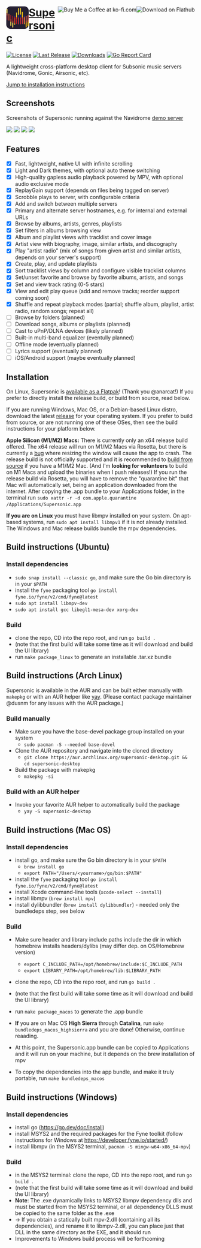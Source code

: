 <img src="res/appicon-128.png" alt="Supersonic logo" title="Supersonic" align="left" height="60px"/>
<a href='https://flathub.org/apps/details/io.github.dweymouth.supersonic'><img height="50px" align="right" alt='Download on Flathub' src='https://flathub.org/assets/badges/flathub-badge-en.png'/></a></div>
<a href='https://ko-fi.com/dweymouth' target='_blank'><img height='40' align='right' src='https://az743702.vo.msecnd.net/cdn/kofi3.png?v=0' border='0' alt='Buy Me a Coffee at ko-fi.com'/>

# Supersonic

[![License](https://img.shields.io/github/license/dweymouth/supersonic)](https://github.com/dweymouth/supersonic/blob/main/LICENSE)
[![Last Release](https://img.shields.io/github/v/release/dweymouth/supersonic?logo=github&label=latest&style=flat)](https://github.com/dweymouth/supersonic/releases)
[![Downloads](https://img.shields.io/github/downloads/dweymouth/supersonic/total?logo=github&style=flat)](https://github.com/dweymouth/supersonic/releases/latest)
[![Go Report Card](https://goreportcard.com/badge/github.com/dweymouth/supersonic)](https://goreportcard.com/report/github.com/dweymouth/supersonic)

A lightweight cross-platform desktop client for Subsonic music servers (Navidrome, Gonic, Airsonic, etc).

[Jump to installation instructions](https://github.com/dweymouth/supersonic#installation)

## Screenshots

Screenshots of Supersonic running against the Navidrome [demo server](https://www.navidrome.org/demo/)

<a href="https://raw.githubusercontent.com/dweymouth/supersonic/main/res/screenshots/AlbumsView.png"><img src="https://raw.github.com/dweymouth/supersonic/main/res/screenshots/AlbumsView.png" width="49.5%"/></a>
<a href="https://raw.githubusercontent.com/dweymouth/supersonic/main/res/screenshots/AlbumView.png"><img src="https://raw.github.com/dweymouth/supersonic/main/res/screenshots/AlbumView.png" width="49.5%"/></a>
<a href="https://raw.githubusercontent.com/dweymouth/supersonic/main/res/screenshots/ArtistView.png"><img src="https://raw.github.com/dweymouth/supersonic/main/res/screenshots/ArtistView.png" width="49.5%"/></a>
<a href="https://raw.githubusercontent.com/dweymouth/supersonic/main/res/screenshots/FavoriteSongsView.png"><img src="https://raw.github.com/dweymouth/supersonic/main/res/screenshots/FavoriteSongsView.png" width="49.5%"/></a>

## Features
* [x] Fast, lightweight, native UI with infinite scrolling
* [x] Light and Dark themes, with optional auto theme switching
* [x] High-quality gapless audio playback powered by MPV, with optional audio exclusive mode
* [x] ReplayGain support (depends on files being tagged on server)
* [x] Scrobble plays to server, with configurable criteria
* [x] Add and switch between multiple servers
* [x] Primary and alternate server hostnames, e.g. for internal and external URLs
* [x] Browse by albums, artists, genres, playlists
* [x] Set filters in albums browsing view
* [x] Album and playlist views with tracklist and cover image
* [x] Artist view with biography, image, similar artists, and discography
* [x] Play "artist radio" (mix of songs from given artist and similar artists, depends on your server's support)
* [x] Create, play, and update playlists
* [x] Sort tracklist views by column and configure visible tracklist columns
* [x] Set/unset favorite and browse by favorite albums, artists, and songs
* [x] Set and view track rating (0-5 stars)
* [x] View and edit play queue (add and remove tracks; reorder support coming soon)
* [x] Shuffle and repeat playback modes (partial; shuffle album, playlist, artist radio, random songs; repeat all)
* [ ] Browse by folders (planned)
* [ ] Download songs, albums or playlists (planned)
* [ ] Cast to uPnP/DLNA devices (likely planned)
* [ ] Built-in multi-band equalizer (eventully planned)
* [ ] Offline mode (eventually planned)
* [ ] Lyrics support (eventually planned)
* [ ] iOS/Android support (maybe eventually planned)

## Installation

On Linux, Supersonic is [available as a Flatpak](https://flathub.org/apps/details/io.github.dweymouth.supersonic)! (Thank you @anarcat!) If you prefer to directly install the release build, or build from source, read below.

If you are running Windows, Mac OS, or a Debian-based Linux distro, download the latest [release](https://github.com/dweymouth/supersonic/releases) for your operating system. If you prefer to build from source, or are not running one of these OSes, then see the build instructions for your platform below.

**Apple Silicon (M1/M2) Macs:** There is currently only an x64 release build offered. The x64 release will run on M1/M2 Macs via Rosetta, but there is currently a [bug](https://github.com/dweymouth/supersonic/issues/171) where resizing the window will cause the app to crash. The release build is not officially supported and it is recommended to [build from source](https://github.com/dweymouth/supersonic#build-instructions-mac-os) if you have a M1/M2 Mac. (And I'm **looking for volunteers** to build on M1 Macs and upload the binaries when I push releases!) If you run the release build via Rosetta, you will have to remove the "quarantine bit" that Mac will automatically set, being an application downloaded from the internet. After copying the .app bundle to your Applications folder, in the terminal run `sudo xattr -r -d com.apple.quarantine /Applications/Supersonic.app`

**If you are on Linux** you must have libmpv installed on your system. On apt-based systems, run `sudo apt install libmpv1` if it is not already installed. The Windows and Mac release builds bundle the mpv dependencies.

## Build instructions (Ubuntu)

### Install dependencies
* ``sudo snap install --classic go``, and make sure the Go bin directory is in your `$PATH`
* install the ``fyne`` packaging tool ``go install fyne.io/fyne/v2/cmd/fyne@latest``
* ``sudo apt install libmpv-dev``
* ``sudo apt install gcc libegl1-mesa-dev xorg-dev``

### Build
* clone the repo, CD into the repo root, and run ``go build .``
* (note that the first build will take some time as it will download and build the UI library)
* run ``make package_linux`` to generate an installable .tar.xz bundle

## Build instructions (Arch Linux)

Supersonic is available in the AUR and can be built either manually with `makepkg` or with an AUR helper like [yay](https://github.com/Jguer/yay). (Please contact package maintainer @dusnm for any issues with the AUR package.)

### Build manually
* Make sure you have the base-devel package group installed on your system
  - ``sudo pacman -S --needed base-devel``
* Clone the AUR repository and navigate into the cloned directory
  - ``git clone https://aur.archlinux.org/supersonic-desktop.git && cd supersonic-desktop``
* Build the package with makepkg
  - ``makepkg -si``

### Build with an AUR helper
* Invoke your favorite AUR helper to automatically build the package
  - ``yay -S supersonic-desktop``

## Build instructions (Mac OS)

### Install dependencies
* install go, and make sure the Go bin directory is in your `$PATH`
  - ``brew install go``
  - ``export PATH="/Users/<yourname>/go/bin:$PATH"``
* install the ``fyne`` packaging tool ``go install fyne.io/fyne/v2/cmd/fyne@latest``
* install Xcode command-line tools (``xcode-select --install``)
* install libmpv (``brew install mpv``)
* install dylibbundler (``brew install dylibbundler``) - needed only the bundledeps step, see below

### Build
* Make sure header and library include paths include the dir in which homebrew installs headers/dylibs (may differ dep. on OS/Homebrew version)
  - ``export C_INCLUDE_PATH=/opt/homebrew/include:$C_INCLUDE_PATH``
  - ``export LIBRARY_PATH=/opt/homebrew/lib:$LIBRARY_PATH``

* clone the repo, CD into the repo root, and run ``go build .``
* (note that the first build will take some time as it will download and build the UI library)
* run ``make package_macos`` to generate the .app bundle
* **If** you are on Mac OS **High Sierra** through **Catalina**, run ``make bundledeps_macos_highsierra`` and you are done! Otherwise, continue reaading.
* At this point, the Supersonic.app bundle can be copied to Applications and it will run on your machine, but it depends on the brew installation of mpv
* To copy the dependencies into the app bundle, and make it truly portable, run ``make bundledeps_macos``

## Build instructions (Windows)

### Install dependencies
* install go (https://go.dev/doc/install)
* install MSYS2 and the required packages for the Fyne toolkit (follow instructions for Windows at https://developer.fyne.io/started/)
* install libmpv (in the MSYS2 terminal, ``pacman -S mingw-w64-x86_64-mpv``)

### Build
* in the MSYS2 terminal: clone the repo, CD into the repo root, and run ``go build .``
* (note that the first build will take some time as it will download and build the UI library)
* **Note**: The .exe dynamically links to MSYS2 libmpv dependency dlls and must be started from the MSYS2 terminal, or all dependency DLLS must be copied to the same folder as the .exe
* -> If you obtain a statically built mpv-2.dll (containing all its dependencies), and rename it to libmpv-2.dll, you can place just that DLL in the same directory as the EXE, and it should run
* Improvements to Windows build process will be forthcoming
